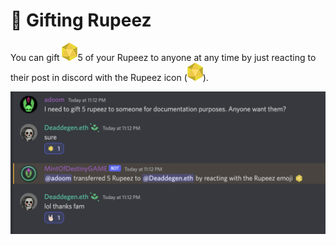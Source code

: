 # 🎁 Gifting Rupeez

You can gift <img src="../../.gitbook/assets/Rupeez-small (6).png" alt="" data-size="line">5 of your Rupeez to anyone at any time by just reacting to their post in discord with the Rupeez icon (<img src="../../.gitbook/assets/Rupeez-small (6).png" alt="" data-size="line">).

![](<../../.gitbook/assets/image (24).png>)

